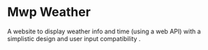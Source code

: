 # Mwp Weather
A website to display weather info and time (using a web API) with a simplistic design and user input compatibility . 
